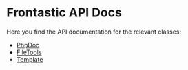 # Frontastic API Docs

Here you find the API documentation for the relevant classes:

* [PhpDoc](php/PhpDoc.md)
* [FileTools](php/FileTools.md)
* [Template](php/Template.md)
